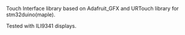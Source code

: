 Touch Interface library based on Adafruit_GFX and URTouch library for stm32duino(maple).

Tested with ILI9341 displays.

